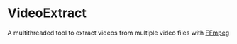 # VideoExtract

A multithreaded tool to extract videos from multiple video files with [FFmpeg](https://github.com/FFmpeg/FFmpeg)
